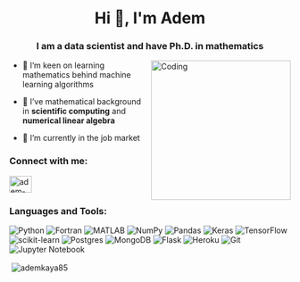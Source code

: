 <h1 align="center">Hi 👋, I'm Adem</h1>
<h3 align="center">I am a data scientist and have Ph.D. in mathematics</h3>

<img align="right" alt="Coding" width="250" src="https://c.tenor.com/y3IARx3J17EAAAAM/chipmunk-chippunk.gif">

- 🌱 I’m keen on learning mathematics behind machine learning algorithms

- 👯 I’ve mathematical background in **scientific computing** and **numerical linear algebra**

- 🤝 I’m currently in the job market

<h3 align="left">Connect with me:</h3>
<p align="left">
<a href="https://linkedin.com/in/adem-kaya-551324a2" target="blank"><img align="center" src="https://raw.githubusercontent.com/rahuldkjain/github-profile-readme-generator/master/src/images/icons/Social/linked-in-alt.svg" alt="adem-kaya-551324a2" height="30" width="40" /></a>
</p>

<h3 align="left">Languages and Tools:</h3>

![Python](https://img.shields.io/badge/python-3670A0?style=for-the-badge&logo=python&logoColor=ffdd54)  ![Fortran](https://img.shields.io/badge/Fortran-%23734F96.svg?style=for-the-badge&logo=fortran&logoColor=white)   ![MATLAB](https://img.shields.io/badge/MATLAB-%23FA0F00.svg?style=for-the-badge&logo=MATLAB&logoColor=white)   ![NumPy](https://img.shields.io/badge/numpy-%23013243.svg?style=for-the-badge&logo=numpy&logoColor=white)  	![Pandas](https://img.shields.io/badge/pandas-%23150458.svg?style=for-the-badge&logo=pandas&logoColor=white)  ![Keras](https://img.shields.io/badge/Keras-%23D00000.svg?style=for-the-badge&logo=Keras&logoColor=white)  	![TensorFlow](https://img.shields.io/badge/TensorFlow-%23FF6F00.svg?style=for-the-badge&logo=TensorFlow&logoColor=white) ![scikit-learn](https://img.shields.io/badge/scikit--learn-%23F7931E.svg?style=for-the-badge&logo=scikit-learn&logoColor=white)   ![Postgres](https://img.shields.io/badge/postgres-%23316192.svg?style=for-the-badge&logo=postgresql&logoColor=white)  ![MongoDB](https://img.shields.io/badge/MongoDB-%234ea94b.svg?style=for-the-badge&logo=mongodb&logoColor=white)   ![Flask](https://img.shields.io/badge/flask-%23000.svg?style=for-the-badge&logo=flask&logoColor=white)   ![Heroku](https://img.shields.io/badge/heroku-%23430098.svg?style=for-the-badge&logo=heroku&logoColor=white)   ![Git](https://img.shields.io/badge/git-%23F05033.svg?style=for-the-badge&logo=git&logoColor=white)   ![Jupyter Notebook](https://img.shields.io/badge/jupyter-%23FA0F00.svg?style=for-the-badge&logo=jupyter&logoColor=white) 



<p>&nbsp;<img align="center" src="https://github-readme-stats.vercel.app/api?username=ademkaya85&show_icons=true&locale=en" alt="ademkaya85" /></p>
